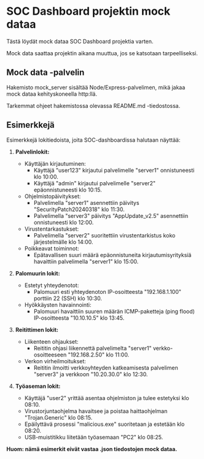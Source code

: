# SOC Dashboard projektin mock dataa

Tästä löydät mock dataa SOC Dashboard projektia varten.

Mock data saattaa projektin aikana muuttua, jos se katsotaan tarpeelliseksi.

## Mock data -palvelin

Hakemisto mock_server sisältää Node/Express-palvelimen, mikä jakaa mock dataa kehityskoneella http:llä.

Tarkemmat ohjeet hakemistossa olevassa README.md -tiedostossa.

## Esimerkkejä

Esimerkkejä lokitiedoista, joita SOC-dashboardissa halutaan näyttää:

1. **Palvelinlokit:**
   - Käyttäjän kirjautuminen:
     - Käyttäjä "user123" kirjautui palvelimelle "server1" onnistuneesti klo 10:00.
     - Käyttäjä "admin" kirjautui palvelimelle "server2" epäonnistuneesti klo 10:15.
   - Ohjelmistopäivitykset:
     - Palvelimella "server1" asennettiin päivitys "SecurityPatch20240318" klo 11:30.
     - Palvelimella "server3" päivitys "AppUpdate_v2.5" asennettiin onnistuneesti klo 12:00.
   - Virustentarkastukset:
     - Palvelimella "server2" suoritettiin virustentarkistus koko järjestelmälle klo 14:00.
   - Poikkeavat toiminnot:
     - Epätavallisen suuri määrä epäonnistuneita kirjautumisyrityksiä havaittiin palvelimella "server1" klo 15:00.

2. **Palomuurin lokit:**
   - Estetyt yhteydenotot:
     - Palomuuri esti yhteydenoton IP-osoitteesta "192.168.1.100" porttiin 22 (SSH) klo 10:30.
   - Hyökkäysten havainnointi:
     - Palomuuri havaittiin suuren määrän ICMP-paketteja (ping flood) IP-osoitteesta "10.10.10.5" klo 13:45.

3. **Reitittimen lokit:**
   - Liikenteen ohjaukset:
     - Reititin ohjasi liikennettä palvelimelta "server1" verkko-osoitteeseen "192.168.2.50" klo 11:00.
   - Verkon virheilmoitukset:
     - Reititin ilmoitti verkkoyhteyden katkeamisesta palvelimen "server3" ja verkkoon "10.20.30.0" klo 12:30.

4. **Työaseman lokit:**

   - Käyttäjä "user2" yrittää asentaa ohjelmiston ja tulee estetyksi klo 08:10.
   - Virustorjuntaohjelma havaitsee ja poistaa haittaohjelman "Trojan.Generic" klo 08:15.
   - Epäilyttävä prosessi "malicious.exe" suoritetaan ja estetään klo 08:20.
   - USB-muistitikku liitetään työasemaan "PC2" klo 08:25.


**Huom: nämä esimerkit eivät vastaa .json tiedostojen mock dataa.**
